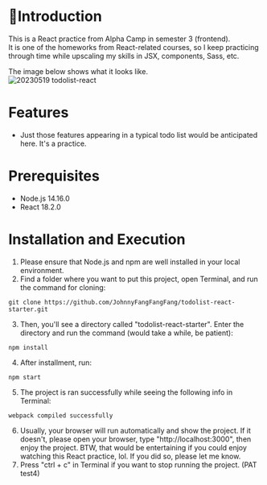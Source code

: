 # 🏬Introduction
This is a React practice from Alpha Camp in semester 3 (frontend).  
It is one of the homeworks from React-related courses, so I keep practicing through time while upscaling my skills in JSX, components, Sass, etc.

The image below shows what it looks like.  
![20230519 todolist-react](https://github.com/JohnnyFangFangFang/todolist-react-starter/assets/121143837/433ee8d1-cd3c-4f0d-9ee3-bf7f779d9493)  

# Features
* Just those features appearing in a typical todo list would be anticipated here. It's a practice.  

# Prerequisites
* Node.js 14.16.0
* React 18.2.0  

# Installation and Execution
1. Please ensure that Node.js and npm are well installed in your local environment.
2. Find a folder where you want to put this project, open Terminal, and run the command for cloning:
```
git clone https://github.com/JohnnyFangFangFang/todolist-react-starter.git
```
3. Then, you'll see a directory called "todolist-react-starter". Enter the directory and run the command (would take a while, be patient):
```
npm install
```
4. After installment, run:
```
npm start
```
5. The project is ran successfully while seeing the following info in Terminal:
```
webpack compiled successfully
```
6. Usually, your browser will run automatically and show the project. If it doesn't, please open your browser, type "http://localhost:3000", then enjoy the project. BTW, that would be entertaining if you could enjoy watching this React practice, lol. If you did so, please let me know.
7. Press "ctrl + c" in Terminal if you want to stop running the project. (PAT test4)
